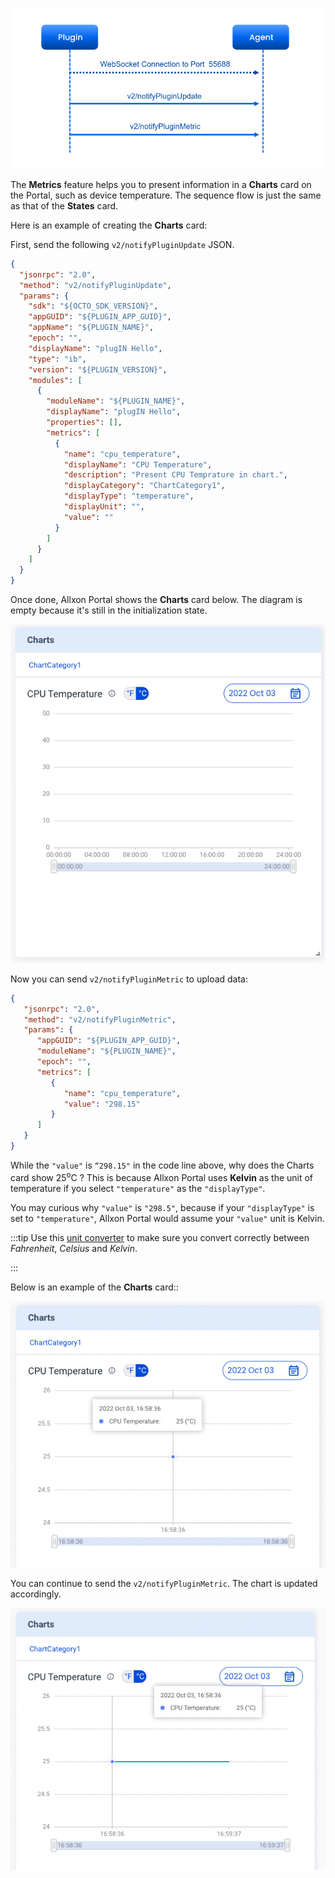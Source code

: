 ![metric-sequence](../_img/metric-sequence.png)

The **Metrics** feature helps you to present information in a **Charts** card on the Portal, such as device temperature. The sequence flow is just the same as that of the **States** card.

Here is an example of creating the **Charts** card:

First, send the following `v2/notifyPluginUpdate` JSON.

```json {17-26}
{
  "jsonrpc": "2.0",
  "method": "v2/notifyPluginUpdate",
  "params": {
    "sdk": "${OCTO_SDK_VERSION}",
    "appGUID": "${PLUGIN_APP_GUID}",
    "appName": "${PLUGIN_NAME}",
    "epoch": "",
    "displayName": "plugIN Hello",
    "type": "ib",
    "version": "${PLUGIN_VERSION}",
    "modules": [
      {
        "moduleName": "${PLUGIN_NAME}",
        "displayName": "plugIN Hello",
        "properties": [],
        "metrics": [
          {
            "name": "cpu_temperature",
            "displayName": "CPU Temperature",
            "description": "Present CPU Temprature in chart.",
            "displayCategory": "ChartCategory1",
            "displayType": "temperature",
            "displayUnit": "",
            "value": ""
          }
        ]
      }
    ]
  }
}
```

Once done, Allxon Portal shows the **Charts** card below. The diagram is empty because it's still in the initialization state.


![metric-init](../_img/metric-init.png)

Now you can send `v2/notifyPluginMetric` to upload data:


```json
{
   "jsonrpc": "2.0",
   "method": "v2/notifyPluginMetric",
   "params": {
      "appGUID": "${PLUGIN_APP_GUID}",
      "moduleName": "${PLUGIN_NAME}",
      "epoch": "",
      "metrics": [
         {
            "name": "cpu_temperature",
            "value": "298.15"
         }
      ]
   }
}
```
While the `"value"` is `“298.15"` in the code line above, why does the Charts card show 25<sup>o</sup>C ? This is because Allxon Portal uses **Kelvin** as the unit of temperature if you select `"temperature"` as the `"displayType"`.
 
You may curious why `"value"` is `"298.5"`, because if your `"displayType"` is set to `"temperature"`, Allxon Portal would assume your `"value"` unit is Kelvin.

:::tip
Use this [unit converter](https://www.unitconverters.net/) to make sure you convert correctly between *Fahrenheit*, *Celsius* and *Kelvin*.

:::

Below is an example of the **Charts** card::

![metric-first-shot](../_img/metrics-first-shot.png)

You can continue to send the `v2/notifyPluginMetric`. The chart is updated accordingly.

![metric-second-shot](../_img/metrics-second-shot.png)
